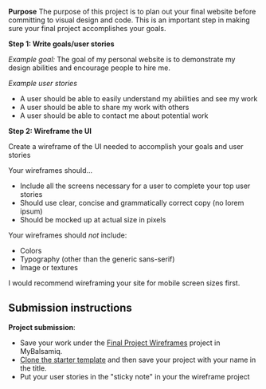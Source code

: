 **Purpose**
The purpose of this project is to plan out your final website before committing to visual design and code. This is an important step in making sure your final project accomplishes your goals.

**Step 1: Write goals/user stories**

*Example goal:*
The goal of my personal website is to demonstrate my design abilities and encourage people to hire me.

*Example user stories*
- A user should be able to easily understand my abilities and see my work
- A user should be able to share my work with others
- A user should be able to contact me about potential work

**Step 2: Wireframe the UI**

Create a wireframe of the UI needed to accomplish your goals and user stories

Your wireframes should...

- Include all the screens necessary for a user to complete your top user stories
- Should use clear, concise and grammatically correct copy (no lorem ipsum)
- Should be mocked up at actual size in pixels

Your wireframes should _not_ include:

- Colors
- Typography (other than the generic sans-serif)
- Image or textures

I would recommend wireframing your site for mobile screen sizes first.

## Submission instructions

__Project submission__: 

* Save your work under the [Final Project Wireframes](https://webdesign.mybalsamiq.com/projects/finalprojectwireframes/grid) project in MyBalsamiq. 
* [Clone the starter template](https://www.dropbox.com/s/wjy3sw6w00vvje9/Screenshot%202014-11-10%2017.28.43.png?dl=0) and then save your project with your name in the title.
* Put your user stories in the "sticky note" in your the wireframe project
